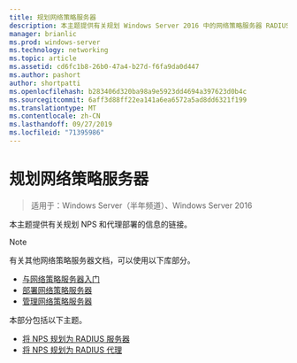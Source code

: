 ```yaml
---
title: 规划网络策略服务器
description: 本主题提供有关规划 Windows Server 2016 中的网络策略服务器 RADIUS 服务器部署规划的信息的链接。
manager: brianlic
ms.prod: windows-server
ms.technology: networking
ms.topic: article
ms.assetid: cd6fc1b8-26b0-47a4-b27d-f6fa9da0d447
ms.author: pashort
author: shortpatti
ms.openlocfilehash: b283406d320ba98a9e5923dd4694a397623d0b4c
ms.sourcegitcommit: 6aff3d88ff22ea141a6ea6572a5ad8dd6321f199
ms.translationtype: MT
ms.contentlocale: zh-CN
ms.lasthandoff: 09/27/2019
ms.locfileid: "71395986"
---
```

# <a name="plan-network-policy-server"></a>规划网络策略服务器

>适用于：Windows Server（半年频道）、Windows Server 2016

本主题提供有关规划 NPS 和代理部署的信息的链接。

>[!NOTE]
>有关其他网络策略服务器文档，可以使用以下库部分。 
> - [与网络策略服务器入门](nps-getstart-top.md)
> - [部署网络策略服务器](nps-deploy.md)
> - [管理网络策略服务器](nps-manage-top.md)

本部分包括以下主题。

- [将 NPS 规划为 RADIUS 服务器](nps-plan-server.md)
- [将 NPS 规划为 RADIUS 代理](nps-plan-proxy.md)
